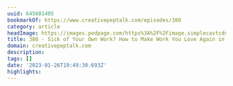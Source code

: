 ```yaml
---
uuid: 645601405
bookmarkOf: https://www.creativepeptalk.com/episodes/380
category: article
headImage: https://images.podpage.com/https%3A%2F%2Fimage.simplecastcdn.com%2Fimages%2F4e866010-eca3-48bf-95ab-1d0101ed9285%2Ff4487308-e04b-46b1-9a24-dc23dcbe90fb%2F3000x3000%2F317.jpg%3Faid%3Drss_feed?auto=format&fill=blur&fit=fill&h=628&w=1200&s=e9c6f8198ea2c063450870d3ec9fcd3d
title: 380 - Sick of Your Own Work? How to Make Work You Love Again in 5 Steps REPLAY
domain: creativepeptalk.com
description: 
tags: []
date: '2023-01-26T19:49:30.693Z'
highlights: 
---
```



